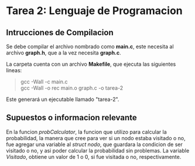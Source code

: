 # Tarea 2: Lenguaje de Programacion

  ## Intrucciones de Compilacion
  Se debe compilar el archivo nombrado como **main.c**, este necesita al archivo **graph.h**, que a la vez necesita **graph.c**.
  
  La carpeta cuenta con un archivo **Makefile**, que ejecuta las siguientes lineas:
  > gcc -Wall -c main.c  
  > gcc -Wall -o rec main.o graph.c -o tarea-2



  Este generará un ejecutable llamado "tarea-2".

## Supuestos o informacion relevante
En la funcion *probCalculator*, la funcion que utilizo para calcular la probabilidad, la manera que cree para ver si un nodo estaba visitado o no, fue agregar una variable al *struct nodo*, que guardara la condicion de ser visitado o no, y asi poder calcular la probabilidad sin problemas. La variable *Visitado*, obtiene un valor de 1 o 0, si fue visitada o no, respectivamente.

